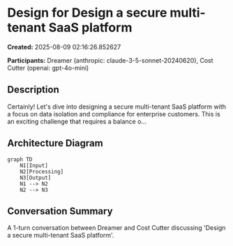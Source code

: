 # Design for Design a secure multi-tenant SaaS platform

**Created:** 2025-08-09 02:16:26.852627

**Participants:** Dreamer (anthropic: claude-3-5-sonnet-20240620), Cost Cutter (openai: gpt-4o-mini)

## Description

Certainly! Let's dive into designing a secure multi-tenant SaaS platform with a focus on data isolation and compliance for enterprise customers. This is an exciting challenge that requires a balance o...

## Architecture Diagram

```mermaid
graph TD
    N1[Input]
    N2[Processing]
    N3[Output]
    N1 --> N2
    N2 --> N3

```

## Conversation Summary

A 1-turn conversation between Dreamer and Cost Cutter discussing 'Design a secure multi-tenant SaaS platform'. 
